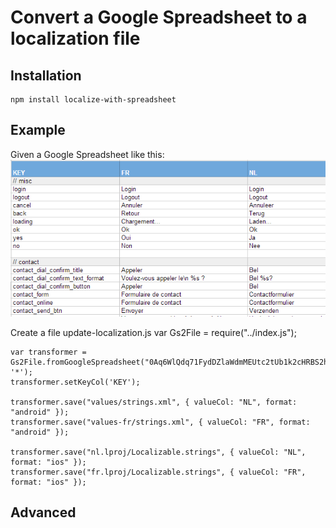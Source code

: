 # Convert a Google Spreadsheet to a localization file


## Installation
	npm install localize-with-spreadsheet


## Example
Given a Google Spreadsheet like this:
![Spreadsheet example](doc/spreadsheet-example.png)

Create a file update-localization.js
	var Gs2File = require("../index.js");

    var transformer = Gs2File.fromGoogleSpreadsheet("0Aq6WlQdq71FydDZlaWdmMEUtc2tUb1k2cHRBS2hzd2c", '*');
    transformer.setKeyCol('KEY');

    transformer.save("values/strings.xml", { valueCol: "NL", format: "android" });
    transformer.save("values-fr/strings.xml", { valueCol: "FR", format: "android" });

    transformer.save("nl.lproj/Localizable.strings", { valueCol: "NL", format: "ios" });
    transformer.save("fr.lproj/Localizable.strings", { valueCol: "FR", format: "ios" });

## Advanced
